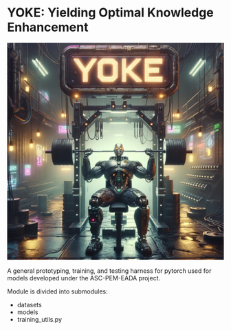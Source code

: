 YOKE: Yielding Optimal Knowledge Enhancement
============================================

![Get YOKEd!](./YOKE_DALLE_512x512.png)

A general prototyping, training, and testing harness for pytorch used
for models developed under the ASC-PEM-EADA project.

Module is divided into submodules:

- datasets
- models
- training_utils.py
